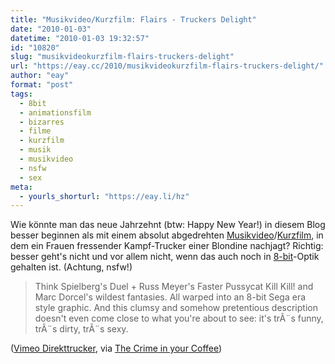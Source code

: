 ```yaml
---
title: "Musikvideo/Kurzfilm: Flairs - Truckers Delight"
date: "2010-01-03"
datetime: "2010-01-03 19:32:57"
id: "10820"
slug: "musikvideokurzfilm-flairs-truckers-delight"
url: "https://eay.cc/2010/musikvideokurzfilm-flairs-truckers-delight/"
author: "eay"
format: "post"
tags:
  - 8bit
  - animationsfilm
  - bizarres
  - filme
  - kurzfilm
  - musik
  - musikvideo
  - nsfw
  - sex
meta:
  - yourls_shorturl: "https://eay.li/hz"
---
```


Wie könnte man das neue Jahrzehnt (btw: Happy New Year!) in diesem Blog besser beginnen als mit einem absolut abgedrehten [Musikvideo](//eay.cc/tag/musikvideo/)/[Kurzfilm](//eay.cc/tag/kurzfilm/), in dem ein Frauen fressender Kampf-Trucker einer Blondine nachjagt? Richtig: besser geht's nicht und vor allem nicht, wenn das auch noch in [8-bit](//eay.cc/tag/8bit/)\-Optik gehalten ist. (Achtung, nsfw!)

> Think Spielberg's Duel + Russ Meyer's Faster Pussycat Kill Kill! and Marc Dorcel's wildest fantasies. All warped into an 8-bit Sega era style graphic. And this clumsy and somehow pretentious description doesn't even come close to what you're about to see: it's trÃ¨s funny, trÃ¨s dirty, trÃ¨s sexy.

 ([Vimeo Direkttrucker](http://vimeo.com/7670880), via [The Crime in your Coffee](http://the-crime-in-your-coffee.blogspot.com/2010/01/flairs-truckers-delight.html))
